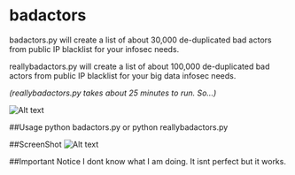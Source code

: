 # badactors
badactors.py will create a list of about 30,000 de-duplicated bad actors from public IP blacklist for your infosec needs. 

reallybadactors.py will create a list of about 100,000  de-duplicated bad actors from public IP blacklist for your big data infosec needs.

*(reallybadactors.py takes about 25 minutes to run. So...)*

![Alt text](https://imgs.xkcd.com/comics/compiling.png)

##Usage
python badactors.py
or
python reallybadactors.py

##ScreenShot
![Alt text](http://static.ow.ly/photos/original/aQPqr.png)

##Important Notice
I dont know what I am doing. It isnt perfect but it works. 



